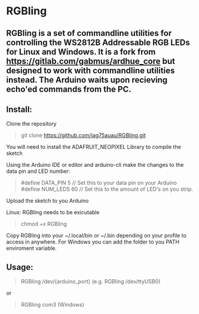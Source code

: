 # RGBling

## RGBling is a set of commandline utilities for controlling the WS2812B Addressable RGB LEDs for Linux and Windows. It is a fork from https://gitlab.com/gabmus/ardhue_core but designed to work with commandline utilities instead. The Arduino waits upon recieving echo'ed commands from the PC.

## Install:

Clone the repository
> git clone https://github.com/jag75auau/RGBling.git

You will need to install the ADAFRUIT_NEOPIXEL Library to compile the sketch

Using the Arduino IDE or editor and arduino-cli make the changes to the data pin and LED number:
> #define DATA_PIN 5 // Set this to your data pin on your Arduino
> #define NUM_LEDS 60 // Set this to the amount of LED's on you strip.

Upload the sketch to you Arduino

Linux: RGBling needs to be exicutable
> chmod +x RGBling

Copy RGBling into your ~/.local/bin or ~/.bin depending on your profile to access in anywhere. For Windows you can add the folder to you PATH enviroment variable.

## Usage:
> RGBling /dev/{arduino_port} (e.g. RGBling /dev/ttyUSB0)

or

>RGBling com3 (Windows)
